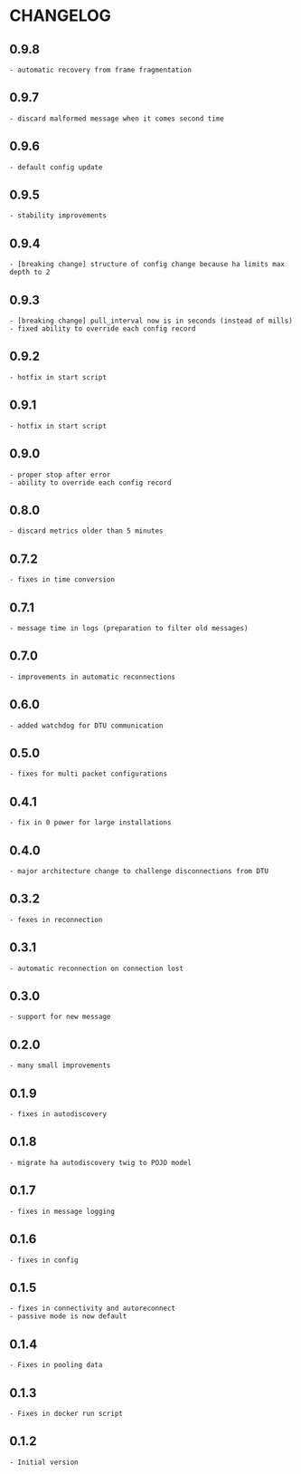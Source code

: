 # CHANGELOG

## 0.9.8
    - automatic recovery from frame fragmentation

## 0.9.7
    - discard malformed message when it comes second time

## 0.9.6
    - default config update

## 0.9.5
    - stability improvements

## 0.9.4
    - [breaking change] structure of config change because ha limits max depth to 2

## 0.9.3
    - [breaking change] pull_interval now is in seconds (instead of mills)
    - fixed ability to override each config record

## 0.9.2
    - hotfix in start script

## 0.9.1
    - hotfix in start script

## 0.9.0
    - proper stop after error
    - ability to override each config record

## 0.8.0
    - discard metrics older than 5 minutes

## 0.7.2

    - fixes in time conversion

## 0.7.1

    - message time in logs (preparation to filter old messages)

## 0.7.0

    - improvements in automatic reconnections

## 0.6.0

    - added watchdog for DTU communication

## 0.5.0

    - fixes for multi packet configurations

## 0.4.1

    - fix in 0 power for large installations

## 0.4.0

    - major architecture change to challenge disconnections from DTU

## 0.3.2

    - fexes in reconnection

## 0.3.1

    - automatic reconnection on connection lost

## 0.3.0

    - support for new message

## 0.2.0

    - many small improvements

## 0.1.9

    - fixes in autodiscovery

## 0.1.8

    - migrate ha autodiscovery twig to POJO model

## 0.1.7

    - fixes in message logging

## 0.1.6

    - fixes in config

## 0.1.5

    - fixes in connectivity and autoreconnect
    - passive mode is now default

## 0.1.4
 
    - Fixes in pooling data

## 0.1.3

    - Fixes in docker run script

## 0.1.2

    - Initial version
